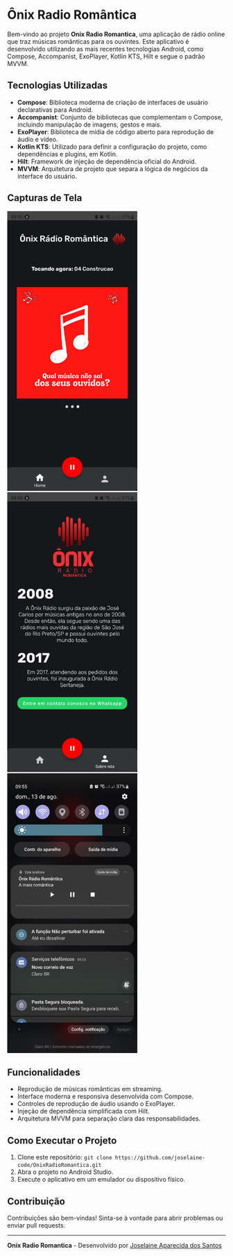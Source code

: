 # Ônix Radio Romântica

Bem-vindo ao projeto **Onix Radio Romantica**, uma aplicação de rádio online que traz músicas românticas para os ouvintes. Este aplicativo é desenvolvido utilizando as mais recentes tecnologias Android, como Compose, Accompanist, ExoPlayer, Kotlin KTS, Hilt e segue o padrão MVVM.

## Tecnologias Utilizadas

- **Compose**: Biblioteca moderna de criação de interfaces de usuário declarativas para Android.
- **Accompanist**: Conjunto de bibliotecas que complementam o Compose, incluindo manipulação de imagens, gestos e mais.
- **ExoPlayer**: Biblioteca de mídia de código aberto para reprodução de áudio e vídeo.
- **Kotlin KTS**: Utilizado para definir a configuração do projeto, como dependências e plugins, em Kotlin.
- **Hilt**: Framework de injeção de dependência oficial do Android.
- **MVVM**: Arquitetura de projeto que separa a lógica de negócios da interface do usuário.

## Capturas de Tela
<p float="left">
   <img src="https://github.com/joselaine-code/OnixRadioRomantica/blob/main/screenshots/snap1.jpeg?raw=true" width="300"/> 
  <img src="https://github.com/joselaine-code/OnixRadioRomantica/blob/main/screenshots/snap2.jpeg?raw=true" width="300" />
   <img src="https://github.com/joselaine-code/OnixRadioRomantica/blob/main/screenshots/snap3.jpeg?raw=true" width="300" />
</p>

## Funcionalidades

- Reprodução de músicas românticas em streaming.
- Interface moderna e responsiva desenvolvida com Compose.
- Controles de reprodução de áudio usando o ExoPlayer.
- Injeção de dependência simplificada com Hilt.
- Arquitetura MVVM para separação clara das responsabilidades.

## Como Executar o Projeto

1. Clone este repositório: `git clone https://github.com/joselaine-code/OnixRadioRomantica.git`
2. Abra o projeto no Android Studio.
3. Execute o aplicativo em um emulador ou dispositivo físico.

## Contribuição

Contribuições são bem-vindas! Sinta-se à vontade para abrir problemas ou enviar pull requests.

---

**Onix Radio Romantica** - Desenvolvido por [Joselaine Aparecida dos Santos](https://github.com/joselaine-code/)
